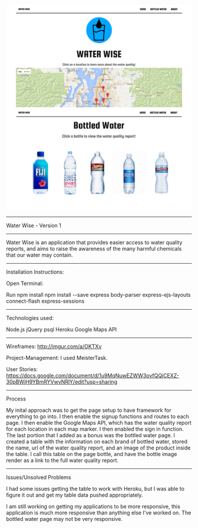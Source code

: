 ![Alt text](Screen1.png?raw=true "Screenshot 1")
![Alt text](Screen2.png?raw=true "Screenshot 2")
_______________________________________________________________

Water Wise - Version 1
_______________________________________________________________

Water Wise is an application that provides easier access to water quality reports, and aims to
raise the awareness of the many harmful chemicals that our water may contain. 
_________________________________________________________________

Installation Instructions:

Open Terminal:

Run npm install
npm install --save 
express
body-parser
express-ejs-layouts
connect-flash
express-sessions

__________________________________________________________________


Technologies used:

Node.js
jQuery
psql
Heroku
Google Maps API

__________________________________________________________________

Wireframes: http://imgur.com/a/OKTXv

Project-Management: I used MeisterTask. 

User Stories: https://docs.google.com/document/d/1u9MqNuwEZWW3ovfQQjCEXZ-30pBWjH9YBmRYVwvNRlY/edit?usp=sharing

_______________________________________________________________


Process

My inital approach was to get the page setup to have framework for everything to go into. I then enable the signup functions and routes to each page. I then enable the Google Maps API, which has the water quality report for each location in each map marker. I then enabled the sign in function. The last portion that I added as a bonus was the bottled water page. I created a table with the information on each brand of bottled water, stored the name, url of the water quality report, and an image of the product inside the table. I call this table on the page bottle, and have the bottle image render as a link to the full water quality report. 

_______________________________________________________________

Issues/Unsolved Problems

I had some issues getting the table to work with Heroku, but I was able to figure it out and get my table data pushed appropriately. 

I am still working on getting my applications to be more responsive, this application is much more responsive than anything else I've worked on. The bottled water page may not be very responsive. 

